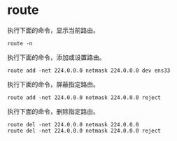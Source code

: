 # route

执行下面的命令，显示当前路由。

```
route -n
```

执行下面的命令，添加或设置路由。

```
route add -net 224.0.0.0 netmask 224.0.0.0 dev ens33
```

执行下面的命令，屏蔽指定路由。

```
route add -net 224.0.0.0 netmask 224.0.0.0 reject
```

执行下面的命令，删除指定路由。

```
route del -net 224.0.0.0 netmask 224.0.0.0
route del -net 224.0.0.0 netmask 224.0.0.0 reject
```

